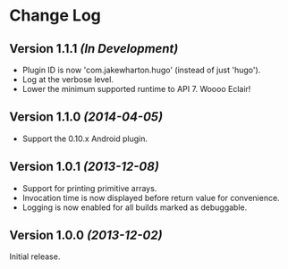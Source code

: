 Change Log
==========

Version 1.1.1 *(In Development)*
--------------------------------

 * Plugin ID is now 'com.jakewharton.hugo' (instead of just 'hugo').
 * Log at the verbose level.
 * Lower the minimum supported runtime to API 7. Woooo Eclair!


Version 1.1.0 *(2014-04-05)*
----------------------------

 * Support the 0.10.x Android plugin.


Version 1.0.1 *(2013-12-08)*
----------------------------

 * Support for printing primitive arrays.
 * Invocation time is now displayed before return value for convenience.
 * Logging is now enabled for all builds marked as debuggable.


Version 1.0.0 *(2013-12-02)*
----------------------------

Initial release.
